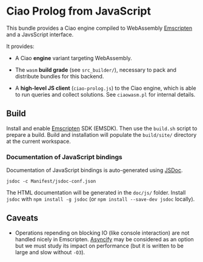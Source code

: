 # Ciao Prolog from JavaScript

This bundle provides a Ciao engine compiled to WebAssembly
[Emscripten](https://emscripten.org/docs/getting_started/downloads.html)
and a JavsScript interface.

It provides:

 - A Ciao **engine** variant targeting WebAssembly.

 - The `wasm` **build grade** (see `src_builder/`), necessary to pack and
   distribute bundles for this backend.

 - A **high-level JS client** (`ciao-prolog.js`) to the Ciao engine,
   which is able to run queries and collect solutions. See
   `ciaowasm.pl` for internal details.

## Build

Install and enable
[Emscripten](https://emscripten.org/docs/getting_started/downloads.html)
SDK (EMSDK). Then use the `build.sh` script to prepare a build. Build
and installation will populate the `build/site/` directory at the
current workspace.

### Documentation of JavaScript bindings

Documentation of JavaScript bindings is auto-generated using
[JSDoc](https://jsdoc.app).

```
jsdoc -c Manifest/jsdoc-conf.json
```

The HTML documentation will be generated in the `doc/js/` folder.
Install `jsdoc` with `npm install -g jsdoc` (or `npm install
--save-dev jsdoc` locally).

## Caveats

 - Operations repending on blocking IO (like console interaction) are
   not handled nicely in
   Emscripten. [Asyncify](https://emscripten.org/docs/porting/asyncify.html)
   may be considered as an option but we must study its impact on
   performance (but it is written to be large and slow without `-O3`).
